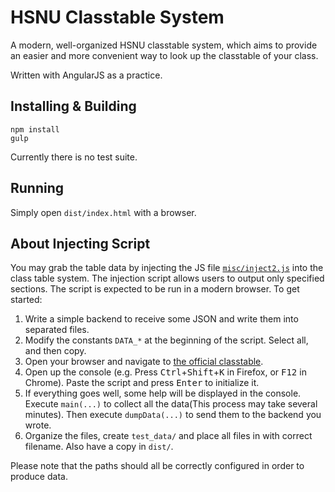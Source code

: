 # HSNU Classtable System

A modern, well-organized HSNU classtable system, which aims to provide an easier and more convenient way to look up the classtable of your class.

Written with AngularJS as a practice.

## Installing & Building
````
npm install
gulp
````
Currently there is no test suite.

## Running
Simply open `dist/index.html` with a browser.

## About Injecting Script
You may grab the table data by injecting the JS file [`misc/inject2.js`](misc/inject2.js) into the class table system. The injection script allows users to output only specified sections. The script is expected to be run in a modern browser. To get started:
  1. Write a simple backend to receive some JSON and write them into separated files.
  2. Modify the constants `DATA_*` at the beginning of the script. Select all, and then copy.
  3. Open your browser and navigate to [the official classtable](http://grades.hs.ntnu.edu.tw/classtable/).
  4. Open up the console (e.g. Press <kbd>Ctrl</kbd>+<kbd>Shift</kbd>+<kbd>K</kbd> in Firefox, or <kbd>F12</kbd> in Chrome). Paste the script and press <kbd>Enter</kbd> to initialize it.
  5. If everything goes well, some help will be displayed in the console. Execute `main(...)` to collect all the data(This process may take several minutes). Then execute `dumpData(...)` to send them to the backend you wrote.
  6. Organize the files, create `test_data/` and place all files in with correct filename. Also have a copy in `dist/`.

Please note that the paths should all be correctly configured in order to produce data.
